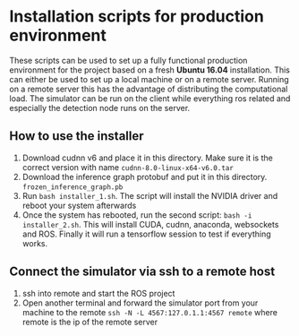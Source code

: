 # Installation scripts for production environment

These scripts can be used to set up a fully functional production environment
for the project based on a fresh **Ubuntu 16.04** installation. This can either be used
to set up a local machine or on a remote server. Running on a remote server this has the advantage
of distributing the computational load. The simulator can be run on the client while everything ros related and especially
the detection node runs on the server.

## How to use the installer
1. Download cudnn v6 and place it in this directory. Make sure it is the correct version with name `cudnn-8.0-linux-x64-v6.0.tar`
2. Download the inference graph protobuf and put it in this directory. `frozen_inference_graph.pb`
3. Run `bash installer_1.sh`. The script will install the NVIDIA driver and reboot your system afterwards
4. Once the system has rebooted, run the second script: `bash -i installer_2.sh`. This will install CUDA, cudnn, anaconda, websockets and 
ROS. Finally it will run a tensorflow session to test if everything works.

## Connect the simulator via ssh to a remote host
1. ssh into remote and start the ROS project
2. Open another terminal and forward the simulator port from your machine to the remote `ssh -N -L 4567:127.0.1.1:4567 remote` where remote is the ip
of the remote server